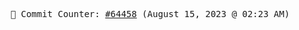 <p align="center">
    <samp>
        📮 Commit Counter: <a href="https://github.com/Javascript-void0/Javascript-void0/commits/main">#64458</a> (August 15, 2023 @ 02:23 AM)
    </samp>
</p>